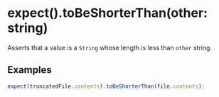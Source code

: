 # expect().toBeShorterThan(other: string)

Asserts that a value is a `String` whose length is less than `other` string.

## Examples

```js
expect(truncatedFile.contents).toBeShorterThan(file.contents);
```
